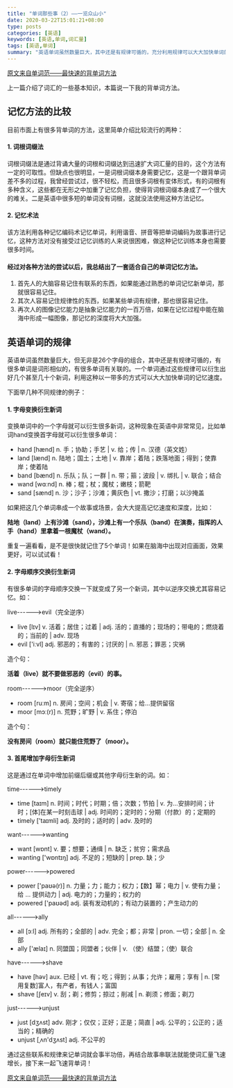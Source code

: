 ```yaml
---
title: "单词那些事（2）——一览众山小"
date: 2020-03-22T15:01:21+08:00
type: posts
categories: [英语]
keywords: [英语,单词,词汇量]
tags: [英语,单词]
summary: "英语单词虽然数量巨大，其中还是有规律可循的，充分利用规律可以大大加快单词的记忆速度。"
---
```


[原文来自单词范——最快速的背单词方法](https://www.danci.fun/) 

上一篇介绍了词汇的一些基本知识，本篇说一下我的背单词方法。

## 记忆方法的比较
目前市面上有很多背单词的方法，这里简单介绍比较流行的两种：

#### 1. 词根词缀法

词根词缀法是通过背诵大量的词根和词缀达到迅速扩大词汇量的目的，这个方法有一定的可取性。但缺点也很明显，一是词根词缀本身需要记忆，这是一个跟背单词差不多的过程，我曾经尝试过，很不轻松，而且很多词根有变体形式，有的词根有多种含义，这些都在无形之中加重了记忆负担，使得背词根词缀本身成了一个很大的难关。二是英语中很多短的单词没有词根，这就没法使用这种方法记忆。

#### 2. 记忆术法

该方法利用各种记忆编码术记忆单词，利用谐音、拼音等把单词编码为故事进行记忆，这种方法对没有接受过记忆训练的人来说很困难，做这种记忆训练本身也需要很多时间。

#### 经过对各种方法的尝试以后，我总结出了一套适合自己的单词记忆方法。

1. 首先人的大脑容易记住有联系的东西，如果能通过熟悉的单词记忆新单词，那就很容易记住。
1. 其次人容易记住规律性的东西，如果某些单词有规律，那也很容易记住。
1. 再次人的图像记忆能力是抽象记忆能力的一百万倍，如果在记忆过程中能在脑海中形成一幅图像，那记忆的深度将大大加强。

## 英语单词的规律

英语单词虽然数量巨大，但无非是26个字母的组合，其中还是有规律可循的，有很多单词是词形相似的，有很多单词有关联的。一个单词通过这些规律可以衍生出好几个甚至几十个新词，利用这种以一带多的方式可以大大加快单词的记忆速度。

下面举几种不同规律的例子：
#### 1. 字母变换衍生新词

变换单词中的一个字母就可以衍生很多新词，这种现象在英语中非常常见，比如单词hand变换首字母就可以衍生很多单词：

* hand [hænd] n. 手；协助；手艺 \| v. 给；传 \| n. 汉德（英文姓）
* land [lænd] n. 陆地；国土；土地 \| v. 靠岸；着陆；跌落地面；得到；使靠岸；使着陆
* band [bænd] n. 乐队；队；一群 \| n. 带；箍；波段 \| v. 绑扎 \| v. 联合；结合
* wand [wɑːnd] n. 棒；棍；杖；魔杖；嫩枝；箭靶
* sand [sænd] n. 沙；沙子；沙滩；黄灰色 \| vt. 撒沙；打磨；以沙掩盖

如果把这几个单词串成一个故事或场景，会大大提高记忆速度和深度，比如：

**陆地（land）上有沙滩（sand），沙滩上有一个乐队（band）在演奏，指挥的人手（hand）里拿着一根魔杖（wand）。**

重复一遍看看，是不是很快就记住了5个单词！如果在脑海中出现对应画面，效果更好，可以试试看！

#### 2. 字母顺序交换衍生新词
有很多单词的字母顺序交换一下就变成了另一个新词，其中以逆序交换尤其容易记忆。如：

live------>evil（完全逆序）

* live [lɪv] v. 活着；居住；过着 \| adj. 活的；直播的；现场的；带电的；燃烧着的；当前的 \| adv. 现场
* evil ['iːvl] adj. 邪恶的；有害的；讨厌的 \| n. 邪恶；罪恶；灾祸

造个句：

**活着（live）就不要做邪恶的（evil）的事。**

room------>moor（完全逆序）

* room [ruːm] n. 房间；空间；机会 \| v. 寄宿；给…提供留宿
* moor [mɔː\(r\)] n. 荒野；旷野 \| v. 系住；停泊

造个句：

**没有房间（room）就只能住荒野了（moor）。**

#### 3. 首尾增加字母衍生新词
这是通过在单词中增加前缀后缀或其他字母衍生新的词。如：

time------>timely

* time [taɪm] n. 时间；时代；时期；倍；次数；节拍 \| v. 为…安排时间；计时；[体]在某一时刻击球 \| adj. 时间的；定时的；分期（付款）的；定期的
* timely ['taɪmli] adj. 及时的；适时的 \| adv. 及时的

want------>wanting

* want [wɒnt] v. 要；想要；通缉 \| n. 缺乏；贫穷；需求品
* wanting ['wɒntɪŋ] adj. 不足的；短缺的 \| prep. 缺；少

power------>powered

* power ['paʊə\(r\)] n. 力量；力；能力；权力；【数】幂；电力 \| v. 使有力量；给 ... 提供动力 \| adj. 电力的；力量的；权力的
* powered ['paʊəd] adj. 装有发动机的；有动力装置的；产生动力的

all------>ally

* all [ɔːl] adj. 所有的；全部的 \| adv. 完全；都；非常 \| pron. 一切；全部 \| n. 全部
* ally ['ælaɪ] n. 同盟国；同盟者；伙伴 \| v. （使）结盟；（使）联合

have------>shave

* have [həv] aux. 已经 \| vt. 有；吃；得到；从事；允许；雇用；享有 \| n. [常用复数]富人，有产者，有钱人；富国
* shave [ʃeɪv] v. 刮；剃；修剪；掠过；削减 \| n. 剃须；修面；剃刀

just------>unjust

* just [dʒʌst] adv. 刚才；仅仅；正好；正是；简直 \| adj. 公平的；公正的；适当的；精确的
* unjust [ˌʌn'dʒʌst] adj. 不公平的

通过这些联系和规律来记单词就会事半功倍，再结合故事串联法就能使词汇量飞速增长，接下来一起飞速背单词！

[原文来自单词范——最快速的背单词方法](https://www.danci.fun/) 
